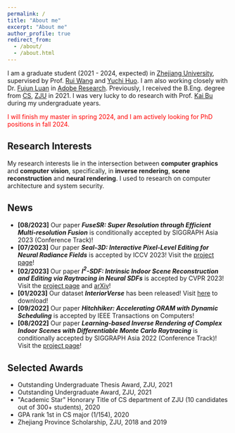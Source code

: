 ```yaml
---
permalink: /
title: "About me"
excerpt: "About me"
author_profile: true
redirect_from: 
  - /about/
  - /about.html
---
```


I am a graduate student (2021 - 2024, expected) in [Zhejiang University](https://www.zju.edu.cn/english/), supervised by Prof. [Rui Wang](http://www.cad.zju.edu.cn/home/rwang/) and [Yuchi Huo](https://person.zju.edu.cn/en/yuchihuo). I am also working closely with Dr. [Fujun Luan](https://luanfujun.github.io/) in [Adobe Research](https://research.adobe.com/). Previously, I received the B.Eng. degree from [CS](http://www.en.cs.zju.edu.cn/), [ZJU](http://www.zju.edu.cn/english) in 2021. I was very lucky to do research with Prof. [Kai Bu](https://list.zju.edu.cn/kaibu/) during my undergraduate years.

<span style="color:red">I will finish my master in spring 2024, and I am actively looking for PhD positions in fall 2024.</span>



## Research Interests

My research interests lie in the intersection between **computer graphics** and **computer vision**, specifically, in **inverse rendering**, **scene reconstruction** and **neural rendering**. I used to research on computer architecture and system security.



## News

- **[08/2023]** Our paper ***FuseSR: Super Resolution through Efficient Multi-resolution Fusion*** is conditionally accepted by SIGGRAPH Asia 2023 (Conference Track)!
- **[07/2023]** Our paper ***Seal-3D: Interactive Pixel-Level Editing for Neural Radiance Fields*** is accepted by ICCV 2023! Visit the [project page](https://windingwind.github.io/seal-3d/)!
- **[02/2023]** Our paper ***I$^2$-SDF:  Intrinsic Indoor Scene Reconstruction and Editing via Raytracing in Neural SDFs*** is accepted by CVPR 2023! Visit the [project page](https://jingsenzhu.github.io/i2-sdf/) and [arXiv](https://arxiv.org/abs/2303.07634)!
- **[01/2023]** Our dataset ***InteriorVerse*** has been released! Visit [here](https://interiorverse.github.io/) to download!
- **[09/2022]** Our paper ***Hitchhiker: Accelerating ORAM with Dynamic Scheduling*** is accepted by IEEE Transactions on Computers!
- **[08/2022]** Our paper ***Learning-based Inverse Rendering of Complex Indoor Scenes with Differentiable Monte Carlo Raytracing*** is conditionally accepted by SIGGRAPH Asia 2022 (Conference Track)! Visit the [project page](https://jingsenzhu.github.io/invrend/)!



## Selected Awards

- Outstanding Undergraduate Thesis Award, ZJU, 2021
- Outstanding Undergraduate Award, ZJU, 2021
- "Academic Star" Honorary Title of CS department of ZJU (10 candidates out of 300+ students), 2020 
- GPA rank 1st in CS major (1/154), 2020
- Zhejiang Province Scholarship, ZJU, 2018 and 2019
